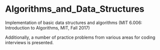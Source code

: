 # Algorithms_and_Data_Structures
Implementation of basic data structures and algorithms (MIT 6.006: Introduction to Algorithms, MIT, Fall 2017)

Additionally, a number of practice problems from various areas for coding interviews is presented.
